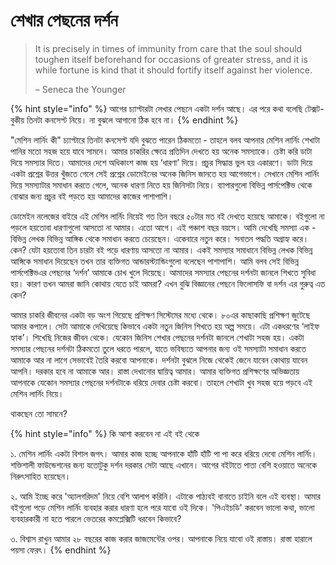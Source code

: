 # শেখার পেছনের দর্শন

> It is precisely in times of immunity from care that the soul should toughen itself beforehand for occasions of greater stress, and it is while fortune is kind that it should fortify itself against her violence. 
>
> – Seneca the Younger

{% hint style="info" %}
আগের চ্যাপ্টারটা লেখার পেছনে একটা দর্শন আছে। এর পরে কথা বলেছি টেক্সট-বুকীয় তিনটা কনসেপ্ট নিয়ে। না বুঝলে আগানো ঠিক হবে না। 
{% endhint %}

"মেশিন লার্নিং কী" চ্যাপ্টারে তিনটা কনসেপ্ট যদি বুঝতে পারেন ঠিকমতো - তাহলে বলব আপনার মেশিন লার্নিং শেখাটা পানির মতো সহজ হয়ে যাবে সামনে। আমার চাকরির ক্ষেত্রে প্রতিদিন দেখতে হয় অনেক সমস্যাকে। চেষ্টা করি ডাটা দিয়ে সমস্যার দিতে। আমাদের দেশে অধিকাংশ কাজ হয় ‘ধারণা’ দিয়ে। প্রচুর সিদ্ধান্ত ভুল হয় একারণে। ডাটা দিয়ে একটা প্রশ্নের উত্তর খুঁজতে গেলে সেই প্রশ্নের ডোমেইনের অনেক জিনিস জানতে হয় আগেভাগে। সেখানে মেশিন লার্নিং দিয়ে সমস্যাটার সমাধান করতে গেলে, অনেক ধারণা নিতে হয় জিনিসটা নিয়ে। ব্যাপারগুলো বিভিন্ন পার্সপেক্টিভ থেকে বোঝার জন্য প্রচুর বই পড়তে হয় আমাদের কাজের পাশাপাশি।

ডোমেইন নলেজের বাইরে এই মেশিন লার্নিং নিয়েই গত তিন বছরে ৫০টার মত বই দেখতে হয়েছে আমাকে। বইগুলো না পড়লে হয়তোবা ধারণাগুলো আসতো না আমার। এতো আগে। এই পঞ্চাশ বছর বয়সে। আমি দেখেছি সমস্যা এক - বিভিন্ন লেখক বিভিন্ন আঙ্গিক থেকে সমাধান করতে চেয়েছেন। একেবারে নতুন করে। সনাতন পদ্ধতি অগ্রাহ্য করে। কেন? যেটা হয়তোবা তিন চারটা বই পড়ে ধারণায় আসতো না আমার। একই সমস্যার সমাধানে বিভিন্ন লেখক বিভিন্ন আঙ্গিকে সমাধান দিয়েছেন তখন তার ব্যক্তিগত আন্ডারস্ট্যান্ডিংগুলো বলেছেন পাশাপাশি। আমি বলব সেই বিভিন্ন পার্সপেক্টিভএর পেছনের ‘দর্শন’ আমাকে চোখ খুলে দিয়েছে। আমাদের সমস্যার পেছনের দর্শনটা জানলে শিখতে সুবিধা হয়। কারণ তখন আমরা জানি কোথায় যেতে চাই আমরা? এখন বুঝি বিজ্ঞানের পেছনে ফিলোসফি বা দর্শন এর গুরুত্ব এত কেন? 

আমার চাকরি জীবনের একটা বড় অংশ গিয়েছে প্রশিক্ষণ সিস্টেমের মধ্যে থেকে। ৮০এর কাছাকাছি প্রশিক্ষণ জুটেছে আমার কপালে। সেটা আমাকে দেখিয়েছে কিভাবে একটা নতুন জিনিস শিখতে হয় অল্প সময়ে। এটা একধরণের ‘লাইফ হ্যাক’। শিখেছি নিজের জীবন থেকে। যেকোন জিনিস শেখার পেছনের দর্শনটা জানলে শেখাটা সহজ হয়। একটা সমস্যার পেছনের দর্শনটা ঠিকমতো তুলে ধরতে পারলে, যাতে ভবিষ্যতে আপনার জন্য ওই সমস্যাটা সমাধান করতে আমাকে আর না লাগে সেভাবেই তৈরি করবো আপনাকে। দর্শনটা বুঝলে নিজে থেকেই জেনে যাবেন কোথায় যাবেন আপনি। দরকার হবে না আমাকে আর। রাস্তা দেখানোর দ্বায়িত্ব আমার। আমার ব্যক্তিগত প্রশিক্ষণের অভিজ্ঞতায় আপনাকে যেকোন সমস্যার পেছনের দর্শনটাকে ধরিয়ে দেবার চেষ্টা করবো। তাহলে শেখাটা খুব সহজ হয়ে পড়বে এই মেশিন লার্নিং নিয়ে।

থাকছেন তো সামনে?

{% hint style="info" %}
কি আশা করবেন না এই বই থেকে

১. মেশিন লার্নিং একটা বিশাল জগৎ। আমার কাজ হচ্ছে আপনাকে হাঁটি হাঁটি পা পা করে ধরিয়ে দেবো মেশিন লার্নিং। শক্তিশালী ফাউন্ডেশনের জন্য যতোটুকু দর্শন দরকার সেটা আছে এখানে। আগের বইটাতে পাতা বেশি হওয়াতে অনেকে নিরুৎসাহিত হয়েছেন। 

২. আমি ইচ্ছে করে 'অ্যালগরিদম' নিয়ে বেশি আলাপ করিনি। এটাকে পাঠ্যবই বানাতে চাইনি বলে এই ব্যবস্থা। আমার বইগুলো পড়ে মেশিন লার্নিং ব্যবহার করার ধারণা হলে পরে যাবো ওই দিকে। 'পিএইচডি' করবেন ভালো কথা, ভালো ব্যবহারকারী না হতে পারলে ভেতরের কমপ্লেক্সিটি ধরবেন কিভাবে? 

৩. বিশ্বাস রাখুন আমার ২৮ বছরের কাজ করার জাজমেন্টের ওপর। আপনাকে নিয়ে যাবো ওই রাস্তায়। রাস্তা হারালে পয়সা ফেরৎ। 
{% endhint %}


